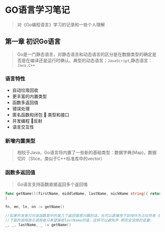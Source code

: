 # GO语言学习笔记

> 对《Go编程语言》学习的记录和一些个人理解

## 第一章 初识Go语言

> Go是一门静态语言，对静态语言和动态语言的区分是在数据类型的确定是否是在编译还是运行时确认。典型的动态语言：`JavaScript`,静态语言：`Java,C++`

### 语言特性
- 自动垃圾回收
- 更丰富的内置类型
- 函数多返回值
- 错误处理
- 匿名函数和闭包  类型和接口
- 并发编程 反射
- 语言交互性

### 新增内置类型
> 相较于Java，Go语言将内置了一些新的基础类型：数据字典(Map)，数据切片（Slice，类似于C++标准库中的vector）

### 函数多返回值
> Go语言支持函数直接返回多个返回值
```go
func getName()(firstName, middleName, lastName, nickName string){ return "May", "M", "Chen", "Babe"
}

fn, mn, ln, nn := getName()

//如果开发者只对该函数其中的某几个返回值感兴趣的话，也可以直接用下划线作为占位符来 忽略其他不关心的返回值。
//下面的调用表示调用者只希望接收lastName的值，这样可以避免声 明完全没用的变量:
_, _, lastName, _ := getName()

```
